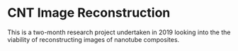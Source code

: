 # CNT Image Reconstruction  
This is a two-month research project undertaken in 2019 looking into the the viability of reconstructing images of nanotube composites.
